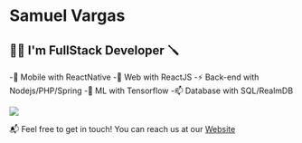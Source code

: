 # Samuel Vargas
## 👨‍🔬 I'm FullStack Developer 🪛

-🔭 Mobile with ReactNative
-🌱 Web with ReactJS
-⚡  Back-end with Nodejs/PHP/Spring
-💬 ML with Tensorflow
-📫 Database with SQL/RealmDB

[![](https://github-readme-stats.vercel.app/api?username=samupp2758&count_private=true&show_icons=true&theme=onedark)](https://github.com/samupp2758)

📬 Feel free to get in touch! You can reach us at our [Website](samupp2758.github.io)
